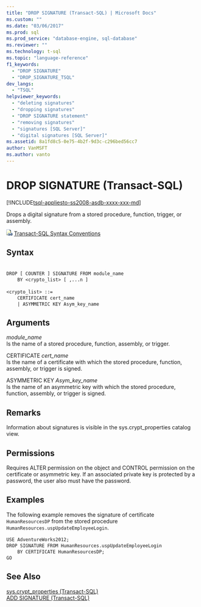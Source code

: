 ```yaml
---
title: "DROP SIGNATURE (Transact-SQL) | Microsoft Docs"
ms.custom: ""
ms.date: "03/06/2017"
ms.prod: sql
ms.prod_service: "database-engine, sql-database"
ms.reviewer: ""
ms.technology: t-sql
ms.topic: "language-reference"
f1_keywords: 
  - "DROP SIGNATURE"
  - "DROP_SIGNATURE_TSQL"
dev_langs: 
  - "TSQL"
helpviewer_keywords: 
  - "deleting signatures"
  - "dropping signatures"
  - "DROP SIGNATURE statement"
  - "removing signatures"
  - "signatures [SQL Server]"
  - "digital signatures [SQL Server]"
ms.assetid: 8a1fd8c5-0e75-4b2f-9d3c-c296bed56cc7
author: VanMSFT
ms.author: vanto
---
```

# DROP SIGNATURE (Transact-SQL)
[!INCLUDE[tsql-appliesto-ss2008-asdb-xxxx-xxx-md](../../includes/tsql-appliesto-ss2008-asdb-xxxx-xxx-md.md)]

  Drops a digital signature from a stored procedure, function, trigger, or assembly.  
  
 ![Topic link icon](../../database-engine/configure-windows/media/topic-link.gif "Topic link icon") [Transact-SQL Syntax Conventions](../../t-sql/language-elements/transact-sql-syntax-conventions-transact-sql.md)  
  
## Syntax  
  
```  
  
DROP [ COUNTER ] SIGNATURE FROM module_name   
    BY <crypto_list> [ ,...n ]  
  
<crypto_list> ::=  
    CERTIFICATE cert_name  
    | ASYMMETRIC KEY Asym_key_name  
```  
  
## Arguments  
 *module_name*  
 Is the name of a stored procedure, function, assembly, or trigger.  
  
 CERTIFICATE *cert_name*  
 Is the name of a certificate with which the stored procedure, function, assembly, or trigger is signed.  
  
 ASYMMETRIC KEY *Asym_key_name*  
 Is the name of an asymmetric key with which the stored procedure, function, assembly, or trigger is signed.  
  
## Remarks  
 Information about signatures is visible in the sys.crypt_properties catalog view.  
  
## Permissions  
 Requires ALTER permission on the object and CONTROL permission on the certificate or asymmetric key. If an associated private key is protected by a password, the user also must have the password.  
  
## Examples  
 The following example removes the signature of certificate `HumanResourcesDP` from the stored procedure `HumanResources.uspUpdateEmployeeLogin`.  
  
```  
USE AdventureWorks2012;  
DROP SIGNATURE FROM HumanResources.uspUpdateEmployeeLogin   
    BY CERTIFICATE HumanResourcesDP;  
GO  
```  
  
## See Also  
 [sys.crypt_properties &#40;Transact-SQL&#41;](../../relational-databases/system-catalog-views/sys-crypt-properties-transact-sql.md)   
 [ADD SIGNATURE &#40;Transact-SQL&#41;](../../t-sql/statements/add-signature-transact-sql.md)  
  
  
